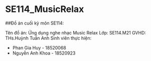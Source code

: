# SE114_MusicRelax

##Đồ án cuối kỳ môn SE114:

Tên đồ án: Ứng dụng nghe nhạc Music Relax
Lớp: SE114.M21
GVHD: THs.Huỳnh Tuấn Anh
Sinh viên thực hiện:
- Phan Gia Huy - 18520068
- Nguyễn Anh Khoa - 18520923
